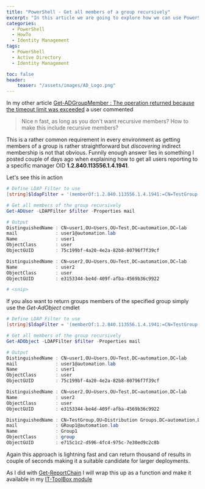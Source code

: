 ```yaml
---
title: "PowerShell - Get all members of a group recursively"
excerpt: "In this article we are going to explore how we can use PowerShell to get all members of a group even if nested"
categories:
  - PowerShell
  - HowTo
  - Identity Management
tags:
  - PowerShell
  - Active Directory
  - Identity Management

toc: false
header:
    teaser: "/assets/images/AD_Logo.png"
---
```


In my other article [Get-ADGroupMember : The operation returned because the timeout limit was exceeded](https://pscustomobject.github.io/powershell/powershell%20tips/Get-AdGroupMember-Timeout/) a user commented

> Nice n fast, as long as you don't want recursive members? How to make this include recursive members?

This is a rather common requirement in every environment as getting members of a group is rather straightforward but *discovering* indirect membership is not that obvious. Funnily enough answer lies in something I posted couple of days ago when explaining how to get all users reporting to a specific manager OID **1.2.840.113556.1.4.1941**.

Let's see this in action

```powershell
# Define LDAP Filter to use
[string]$ldapFilter = '(memberOf:1.2.840.113556.1.4.1941:=CN=TestGroup,OU=Groups,DC=automation,DC=lab)'

# Get all members of the group recursively
Get-ADUser -LDAPFilter $filter -Properties mail

# Output
DistinguishedName : CN=user1,OU=Users,OU=Test,DC=automation,DC=lab
mail              : user1@automation.lab
Name              : user1
ObjectClass       : user
ObjectGUID        : 75c199bf-4a20-4e2a-82b8-80796f7f39cf

DistinguishedName : CN=user2,OU=Users,OU=Test,DC=automation,DC=lab
Name              : user2
ObjectClass       : user
ObjectGUID        : e3153344-be4d-409f-afba-4569b36c9922

# <snip>
```

If you also want to return groups members of the specified group simply use the *Get-AdObject* cmdlet

```powershell
# Define LDAP Filter to use
[string]$ldapFilter = '(memberOf:1.2.840.113556.1.4.1941:=CN=TestGroup,OU=Groups,DC=automation,DC=lab)'

# Get all members of the group recursively
Get-ADObject -LDAPFilter $filter -Properties mail

# Output
DistinguishedName : CN=user1,OU=Users,OU=Test,DC=automation,DC=lab
mail              : user1@automation.lab
Name              : user1
ObjectClass       : user
ObjectGUID        : 75c199bf-4a20-4e2a-82b8-80796f7f39cf

DistinguishedName : CN=user2,OU=Users,OU=Test,DC=automation,DC=lab
Name              : user2
ObjectClass       : user
ObjectGUID        : e3153344-be4d-409f-afba-4569b36c9922

DistinguishedName : CN=TestGroup,OU=Distribution Groups,DC=automation,DC=lab
mail              : GRoup1@automation.lab
Name              : Group1
ObjectClass       : group
ObjectGUID        : e715c1c2-d596-4fc4-975c-7e30ed9c2c8b
```

Again this approach is lightning fast and can return thousand of results in couple of seconds making it a suitable candidate for larger deployments.

As I did with [Get-ReportChain](https://pscustomobject.github.io/powershell/howto/identity%20management/PowerShell-Get-Users-Manager/) I will wrap this up as a function and make it available in my [IT-ToolBox module](https://github.com/PsCustomObject/IT-ToolBox)
